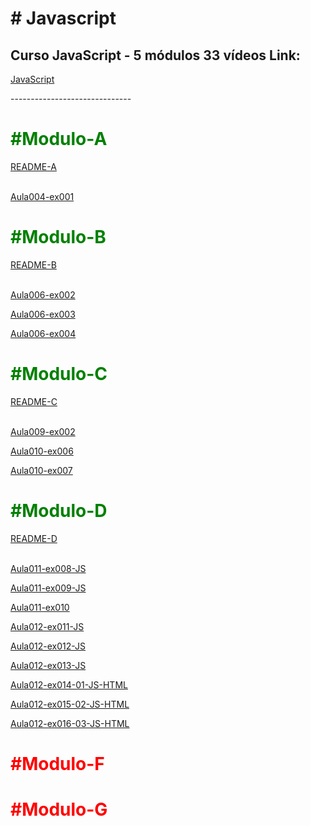 <h1># Javascript</h1>

 <h2>Curso  JavaScript - 5 módulos 33 vídeos Link:</h2>
 
<a href="https://youtu.be/1-w1RfGIov4" target="_blank">JavaScript</a>

<p>------------------------------</p>

<!-- #MODULO-A -->
<h1 style="color: green; font-weight: 700;">#Modulo-A</h1>

<a href="https://rexoliveira.github.io/javascript/Modulo-A/README.html" target="_blank" >README-A</a><br><br>

<a href="https://rexoliveira.github.io/javascript/Modulo-A/aula004/ex001.html" target="_blank" >Aula004-ex001</a>

<!-- #MODULO-B -->
<h1 style="color: green; font-weight: 700;">#Modulo-B</h1>

<a href="https://rexoliveira.github.io/javascript/Modulo-B/README.html" target="_blank" >README-B</a><br><br>

<a href="https://rexoliveira.github.io/javascript/Modulo-B/aula006/ex002.html" target="_blank" >Aula006-ex002</a>

<a href="https://rexoliveira.github.io/javascript/Modulo-B/aula006/ex003.html" target="_blank" >Aula006-ex003</a>

<a href="https://rexoliveira.github.io/javascript/Modulo-B/aula006/ex004.html" target="_blank" >Aula006-ex004</a>

<!-- #MODULO-C -->
<h1 style="color: green; font-weight: 700;">#Modulo-C</h1>
<a href="https://rexoliveira.github.io/javascript/Modulo-C/README.html" target="_blank" >README-C</a><br><br>

<a href="https://rexoliveira.github.io/javascript/Modulo-C/aula009/ex005.html" target="_blank" >Aula009-ex002</a>

<a href="https://rexoliveira.github.io/javascript/Modulo-C/aula010/ex006.html" target="_blank" >Aula010-ex006</a>

<a href="https://rexoliveira.github.io/javascript/Modulo-C/aula010/ex007.html" target="_blank" >Aula010-ex007</a>

<!-- #MODULO-D -->
<h1 style="color: green; font-weight: 700;">#Modulo-D</h1>
<a href="https://rexoliveira.github.io/javascript/Modulo-D/README.html" target="_blank" >README-D</a><br><br>

<a href="https://rexoliveira.github.io/javascript/Modulo-D/Aula011" target="_blank" >Aula011-ex008-JS</a>

<a href="https://rexoliveira.github.io/javascript/Modulo-D/Aula011" target="_blank" >Aula011-ex009-JS</a>

<a href="https://rexoliveira.github.io/javascript/Modulo-D/Aula011/ex010.html" target="_blank" >Aula011-ex010</a>

<a href="https://rexoliveira.github.io/javascript/Modulo-D/Aula012" target="_blank" >Aula012-ex011-JS</a>

<a href="https://rexoliveira.github.io/javascript/Modulo-D/Aula012" target="_blank" >Aula012-ex012-JS</a>

<a href="https://rexoliveira.github.io/javascript/Modulo-D/Aula012" target="_blank" >Aula012-ex013-JS</a>

<a href="https://rexoliveira.github.io/javascript/Modulo-D/Aula012exec/ex014_001_Modelo/ex014_001.html" target="_blank" >Aula012-ex014-01-JS-HTML</a>

<a href="https://rexoliveira.github.io/javascript/Modulo-D/Aula012exec/ex015_002/ex015_002.html" target="_blank" >Aula012-ex015-02-JS-HTML</a>

<a href="https://rexoliveira.github.io/javascript/Modulo-D/Aula012exec/ex016_003/ex016_003.html" target="_blank" >Aula012-ex016-03-JS-HTML</a>

<h1 style="color: red; font-weight: 700;">#Modulo-F</h1>
<h1 style="color: red; font-weight: 700;">#Modulo-G</h1>




